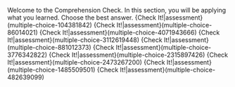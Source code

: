 Welcome to the Comprehension Check. In this section, you will be applying what you learned. Choose the best answer.
{Check It!|assessment}(multiple-choice-104381842)
{Check It!|assessment}(multiple-choice-86014021)
{Check It!|assessment}(multiple-choice-4071943666)
{Check It!|assessment}(multiple-choice-3112619448)
{Check It!|assessment}(multiple-choice-881012373)
{Check It!|assessment}(multiple-choice-3776342822)
{Check It!|assessment}(multiple-choice-2315897426)
{Check It!|assessment}(multiple-choice-2473267200)
{Check It!|assessment}(multiple-choice-1485509501)
{Check It!|assessment}(multiple-choice-482639099)